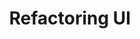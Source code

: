 ---
title: "Refactoring UI"
description: "Nicely package book tentang UX. What works what not works. Saya sangat suka model di mana Adam Wathan dan Steve Schoger memberikan rekomendasi good example and bad example. Tambahan bonus video dan resourcenya sangat berguna untuk digital agency atau software house."
cover: "images/reading/refactoring-ui.png"
publishDate: 2019-01-06
authors: "Adam Wathan & Steve Schoger"
---